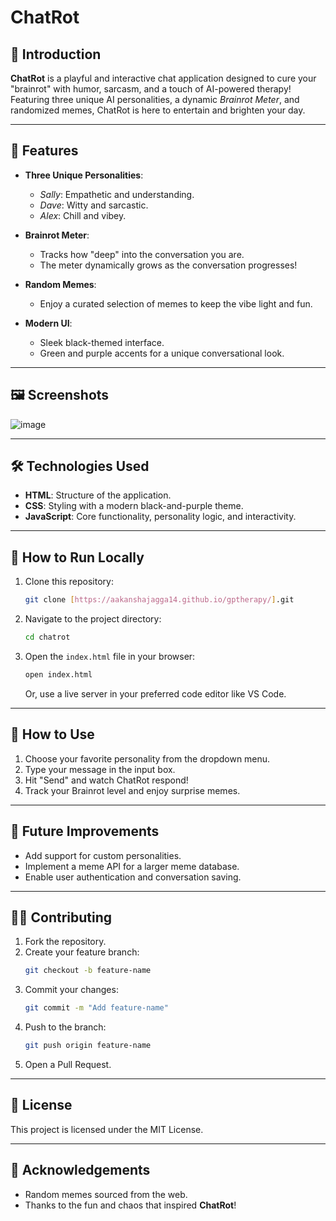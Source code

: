 # ChatRot  

## 🚀 Introduction  
**ChatRot** is a playful and interactive chat application designed to cure your "brainrot" with humor, sarcasm, and a touch of AI-powered therapy! Featuring three unique AI personalities, a dynamic *Brainrot Meter*, and randomized memes, ChatRot is here to entertain and brighten your day.  

---

## 🎨 Features  
- **Three Unique Personalities**:  
  - *Sally*: Empathetic and understanding.  
  - *Dave*: Witty and sarcastic.  
  - *Alex*: Chill and vibey.  

- **Brainrot Meter**:  
  - Tracks how "deep" into the conversation you are.  
  - The meter dynamically grows as the conversation progresses!  

- **Random Memes**:  
  - Enjoy a curated selection of memes to keep the vibe light and fun.  

- **Modern UI**:  
  - Sleek black-themed interface.  
  - Green and purple accents for a unique conversational look.  

---

## 🖼️ Screenshots  
![image](https://github.com/user-attachments/assets/dbe09680-7ec0-433b-8ed5-1a7fe4c5623b)

---

## 🛠️ Technologies Used  
- **HTML**: Structure of the application.  
- **CSS**: Styling with a modern black-and-purple theme.  
- **JavaScript**: Core functionality, personality logic, and interactivity.  

---

## 🚧 How to Run Locally  
1. Clone this repository:  
   ```bash  
   git clone [https://aakanshajagga14.github.io/gptherapy/].git
   ```  

2. Navigate to the project directory:  
   ```bash  
   cd chatrot  
   ```  

3. Open the `index.html` file in your browser:  
   ```bash  
   open index.html  
   ```  
   Or, use a live server in your preferred code editor like VS Code.  

---

## 🤖 How to Use  
1. Choose your favorite personality from the dropdown menu.  
2. Type your message in the input box.  
3. Hit "Send" and watch ChatRot respond!  
4. Track your Brainrot level and enjoy surprise memes.  

---

## 🌟 Future Improvements  
- Add support for custom personalities.  
- Implement a meme API for a larger meme database.  
- Enable user authentication and conversation saving.  

---

## 🧑‍💻 Contributing  
1. Fork the repository.  
2. Create your feature branch:  
   ```bash  
   git checkout -b feature-name  
   ```  
3. Commit your changes:  
   ```bash  
   git commit -m "Add feature-name"  
   ```  
4. Push to the branch:  
   ```bash  
   git push origin feature-name  
   ```  
5. Open a Pull Request.  

---

## 📄 License  
This project is licensed under the MIT License.  

---

## 🙌 Acknowledgements  
- Random memes sourced from the web.  
- Thanks to the fun and chaos that inspired **ChatRot**!  
